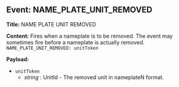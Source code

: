 ## Event: NAME_PLATE_UNIT_REMOVED

**Title:** NAME PLATE UNIT REMOVED

**Content:**
Fires when a nameplate is to be removed. The event may sometimes fire before a nameplate is actually removed.
`NAME_PLATE_UNIT_REMOVED: unitToken`

**Payload:**
- `unitToken`
  - *string* : UnitId - The removed unit in nameplateN format.